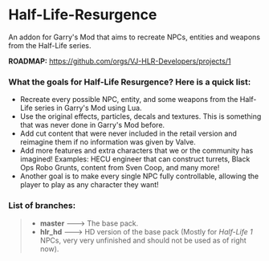 # Half-Life-Resurgence
An addon for Garry's Mod that aims to recreate NPCs, entities and weapons from the Half-Life series.

**ROADMAP:** https://github.com/orgs/VJ-HLR-Developers/projects/1

### What the goals for Half-Life Resurgence? Here is a quick list:
- Recreate every possible NPC, entity, and some weapons from the Half-Life series in Garry's Mod using Lua.
- Use the original effects, particles, decals and textures. This is something that was never done in Garry's Mod before.
- Add cut content that were never included in the retail version and reimagine them if no information was given by Valve.
- Add more features and extra characters that we or the community has imagined! Examples: HECU engineer that can construct turrets, Black Ops Robo Grunts, content from Sven Coop, and many more!
- Another goal is to make every single NPC fully controllable, allowing the player to play as any character they want!

### List of branches:
>* **master**  --->  The base pack.
>* **hlr_hd**  --->  HD version of the base pack (Mostly for *Half-Life 1* NPCs, very very unfinished and should not be used as of right now).
